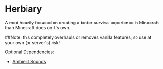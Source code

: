 # Herbiary
A mod heavily focused on creating a better survival experience in Minecraft than Minecraft does on it's own.

##Note: this completely overhauls or removes vanilla features, so use at your own (or server's) risk!



Optional Dependencies:
- [Ambient Sounds](https://modrinth.com/mod/ambientsounds)
